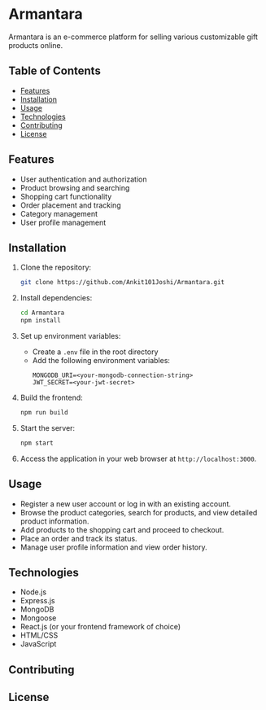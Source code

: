 # Armantara

Armantara is an e-commerce platform for selling various customizable gift products online.

## Table of Contents

- [Features](#features)
- [Installation](#installation)
- [Usage](#usage)
- [Technologies](#technologies)
- [Contributing](#contributing)
- [License](#license)

## Features

- User authentication and authorization
- Product browsing and searching
- Shopping cart functionality
- Order placement and tracking
- Category management
- User profile management

## Installation

1. Clone the repository:

   ```bash
   git clone https://github.com/Ankit101Joshi/Armantara.git
   ```

2. Install dependencies:

   ```bash
   cd Armantara
   npm install
   ```

3. Set up environment variables:
   
   - Create a `.env` file in the root directory
   - Add the following environment variables:
     ```dotenv
     MONGODB_URI=<your-mongodb-connection-string>
     JWT_SECRET=<your-jwt-secret>
     ```

4. Build the frontend:

   ```bash
   npm run build
   ```

5. Start the server:

   ```bash
   npm start
   ```

6. Access the application in your web browser at `http://localhost:3000`.

## Usage

- Register a new user account or log in with an existing account.
- Browse the product categories, search for products, and view detailed product information.
- Add products to the shopping cart and proceed to checkout.
- Place an order and track its status.
- Manage user profile information and view order history.

## Technologies

- Node.js
- Express.js
- MongoDB
- Mongoose
- React.js (or your frontend framework of choice)
- HTML/CSS
- JavaScript

## Contributing



## License
